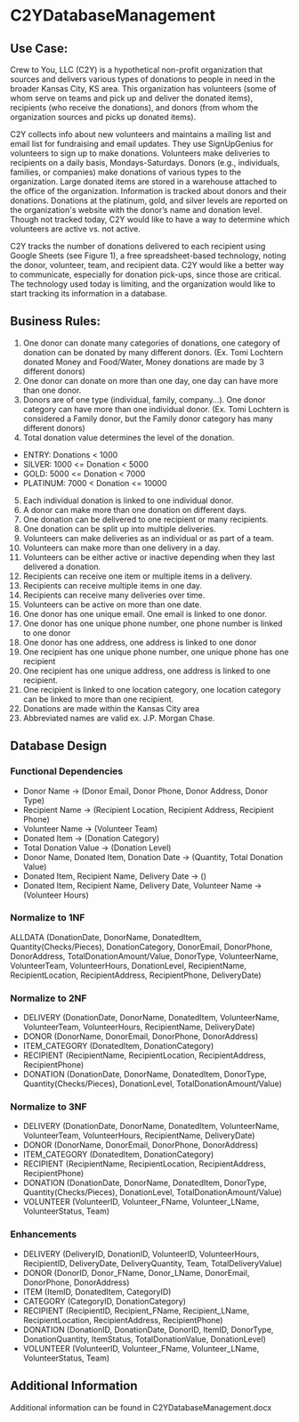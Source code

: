 # C2YDatabaseManagement

## Use Case:

Crew to You, LLC (C2Y) is a hypothetical non-profit organization that sources and delivers various types of donations to people in need in the broader Kansas City, KS area. This organization has volunteers (some of whom serve on teams and pick up and deliver the donated items), recipients (who receive the donations), and donors (from whom the organization sources and picks up donated items).

C2Y collects info about new volunteers and maintains a mailing list and email list for fundraising and email updates. They use SignUpGenius for volunteers to sign up to make donations. Volunteers make deliveries to recipients on a daily basis, Mondays-Saturdays. Donors (e.g., individuals, families, or companies) make donations of various types to the organization. Large donated items are stored in a warehouse attached to the office of the organization. Information is tracked about donors and their donations. Donations at the platinum, gold, and silver levels are reported on the organization's website with the donor’s name and donation level. Though not tracked today, C2Y would like to have a way to determine which volunteers are active vs. not active.
 
C2Y tracks the number of donations delivered to each recipient using Google Sheets (see Figure 1), a free spreadsheet-based technology, noting the donor, volunteer, team, and recipient data. C2Y would like a better way to communicate, especially for donation pick-ups, since those are critical. The technology used today is limiting, and the organization would like to start tracking its information in a database.

## Business Rules:
1.	One donor can donate many categories of donations, one category of donation can be donated by many different donors. (Ex. Tomi Lochtern donated Money and Food/Water, Money donations are made by 3 different donors)
2.	One donor can donate on more than one day, one day can have more than one donor. 
3.	Donors are of one type (individual, family, company…). One donor category can have more than one individual donor. (Ex. Tomi Lochtern is considered a Family donor, but the Family donor category has many different donors)
4.	Total donation value determines the level of the donation. 
-	ENTRY: Donations < 1000 
-	SILVER: 1000 <= Donation < 5000
-	GOLD: 5000 <= Donation < 7000
-	PLATINUM: 7000 < Donation <= 10000
5.	Each individual donation is linked to one individual donor. 
6.	A donor can make more than one donation on different days.
7.	One donation can be delivered to one recipient or many recipients. 
8.	One donation can be split up into multiple deliveries.
9.	Volunteers can make deliveries as an individual or as part of a team.
10.	Volunteers can make more than one delivery in a day.
11.	Volunteers can be either active or inactive depending when they last delivered a donation.
12.	Recipients can receive one item or multiple items in a delivery.
13.	Recipients can receive multiple items in one day.
14.	Recipients can receive many deliveries over time.
15.	Volunteers can be active on more than one date.
16.	One donor has one unique email. One email is linked to one donor. 
17.	One donor has one unique phone number, one phone number is linked to one donor
18.	One donor has one address, one address is linked to one donor
19.	One recipient has one unique phone number, one unique phone has one recipient
20.	One recipient has one unique address, one address is linked to one recipient. 
21.	One recipient is linked to one location category, one location category can be linked to more than one recipient. 
22.	Donations are made within the Kansas City area
23.	Abbreviated names are valid ex. J.P. Morgan Chase.

## Database Design
### Functional Dependencies
-	Donor Name -> (Donor Email, Donor Phone, Donor Address, Donor Type)
-	Recipient Name -> (Recipient Location, Recipient Address, Recipient Phone)
-	Volunteer Name -> (Volunteer Team)
-	Donated Item -> (Donation Category)
-	Total Donation Value -> (Donation Level)
-	Donor Name, Donated Item, Donation Date -> (Quantity, Total Donation Value)
-	Donated Item, Recipient Name, Delivery Date -> ()
-	Donated Item, Recipient Name, Delivery Date, Volunteer Name -> (Volunteer Hours)

### Normalize to 1NF
ALLDATA (DonationDate, DonorName, DonatedItem, Quantity(Checks/Pieces), DonationCategory, DonorEmail, DonorPhone, DonorAddress, TotalDonationAmount/Value, DonorType, VolunteerName, VolunteerTeam, VolunteerHours, DonationLevel, RecipientName, RecipientLocation, RecipientAddress, RecipientPhone, DeliveryDate)

### Normalize to 2NF
- DELIVERY (DonationDate, DonorName, DonatedItem, VolunteerName, VolunteerTeam, VolunteerHours, RecipientName, DeliveryDate)
- DONOR (DonorName, DonorEmail, DonorPhone, DonorAddress)
- ITEM_CATEGORY (DonatedItem, DonationCategory)
- RECIPIENT (RecipientName, RecipientLocation, RecipientAddress, RecipientPhone)
- DONATION (DonationDate, DonorName, DonatedItem, DonorType, Quantity(Checks/Pieces), DonationLevel, TotalDonationAmount/Value)

### Normalize to 3NF
- DELIVERY (DonationDate, DonorName, DonatedItem, VolunteerName, VolunteerTeam, VolunteerHours, RecipientName, DeliveryDate)
- DONOR (DonorName, DonorEmail, DonorPhone, DonorAddress)
- ITEM_CATEGORY (DonatedItem, DonationCategory)
- RECIPIENT (RecipientName, RecipientLocation, RecipientAddress, RecipientPhone)
- DONATION (DonationDate, DonorName, DonatedItem, DonorType, Quantity(Checks/Pieces), DonationLevel, TotalDonationAmount/Value)
- VOLUNTEER (VolunteerID, Volunteer_FName, Volunteer_LName, VolunteerStatus, Team)

### Enhancements
- DELIVERY (DeliveryID, DonationID, VolunteerID, VolunteerHours, RecipientID, DeliveryDate, DeliveryQuantity, Team, TotalDeliveryValue)
- DONOR (DonorID,  Donor_FName, Donor_LName, DonorEmail, DonorPhone, DonorAddress)
- ITEM (ItemID, DonatedItem, CategoryID)
- CATEGORY (CategoryID, DonationCategory)
- RECIPIENT (RecipientID, Recipient_FName, Recipient_LName, RecipientLocation, RecipientAddress, RecipientPhone)
- DONATION (DonationID, DonationDate, DonorID, ItemID, DonorType, DonationQuantity, ItemStatus, TotalDonationValue, DonationLevel)
- VOLUNTEER (VolunteerID, Volunteer_FName, Volunteer_LName, VolunteerStatus, Team)

## Additional Information
Additional information can be found in C2YDatabaseManagement.docx
